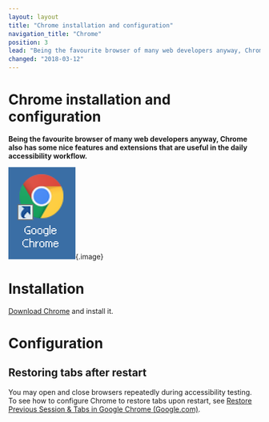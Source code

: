 ```yaml
---
layout: layout
title: "Chrome installation and configuration"
navigation_title: "Chrome"
position: 3
lead: "Being the favourite browser of many web developers anyway, Chrome also has some nice features and extensions that are useful in the daily accessibility workflow."
changed: "2018-03-12"
---
```


# Chrome installation and configuration

**Being the favourite browser of many web developers anyway, Chrome also has some nice features and extensions that are useful in the daily accessibility workflow.**

![Chrome logo](_media/chrome-logo.png){.image}

# Installation

[Download Chrome](https://www.google.com/chrome/browser/desktop/) and install it.

# Configuration

## Restoring tabs after restart

You may open and close browsers repeatedly during accessibility testing. To see how to configure Chrome to restore tabs upon restart, see [Restore Previous Session & Tabs in Google Chrome (Google.com)](https://productforums.google.com/forum/#!topic/chrome/7JoWEVz3CK8).
